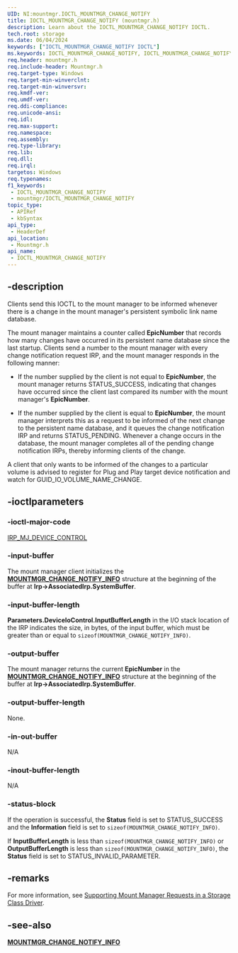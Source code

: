 ```yaml
---
UID: NI:mountmgr.IOCTL_MOUNTMGR_CHANGE_NOTIFY
title: IOCTL_MOUNTMGR_CHANGE_NOTIFY (mountmgr.h)
description: Learn about the IOCTL_MOUNTMGR_CHANGE_NOTIFY IOCTL.
tech.root: storage
ms.date: 06/04/2024
keywords: ["IOCTL_MOUNTMGR_CHANGE_NOTIFY IOCTL"]
ms.keywords: IOCTL_MOUNTMGR_CHANGE_NOTIFY, IOCTL_MOUNTMGR_CHANGE_NOTIFY control, IOCTL_MOUNTMGR_CHANGE_NOTIFY control code [Storage Devices], k307_009033eb-e845-4967-9ef1-30f11bfa3253.xml, mountmgr/IOCTL_MOUNTMGR_CHANGE_NOTIFY, storage.ioctl_mountmgr_change_notify
req.header: mountmgr.h
req.include-header: Mountmgr.h
req.target-type: Windows
req.target-min-winverclnt: 
req.target-min-winversvr: 
req.kmdf-ver: 
req.umdf-ver: 
req.ddi-compliance: 
req.unicode-ansi: 
req.idl: 
req.max-support: 
req.namespace: 
req.assembly: 
req.type-library: 
req.lib: 
req.dll: 
req.irql: 
targetos: Windows
req.typenames: 
f1_keywords:
 - IOCTL_MOUNTMGR_CHANGE_NOTIFY
 - mountmgr/IOCTL_MOUNTMGR_CHANGE_NOTIFY
topic_type:
 - APIRef
 - kbSyntax
api_type:
 - HeaderDef
api_location:
 - Mountmgr.h
api_name:
 - IOCTL_MOUNTMGR_CHANGE_NOTIFY
---
```


## -description

Clients send this IOCTL to the mount manager to be informed whenever there is a change in the mount manager's persistent symbolic link name database.

The mount manager maintains a counter called **EpicNumber** that records how many changes have occurred in its persistent name database since the last startup. Clients send a number to the mount manager with every change notification request IRP, and the mount manager responds in the following manner:

* If the number supplied by the client is not equal to **EpicNumber**, the mount manager returns STATUS_SUCCESS, indicating that changes have occurred since the client last compared its number with the mount manager's **EpicNumber**.

* If the number supplied by the client is equal to **EpicNumber**, the mount manager interprets this as a request to be informed of the next change to the persistent name database, and it queues the change notification IRP and returns STATUS_PENDING. Whenever a change occurs in the database, the mount manager completes all of the pending change notification IRPs, thereby informing clients of the change.

A client that only wants to be informed of the changes to a particular volume is advised to register for Plug and Play target device notification and watch for GUID_IO_VOLUME_NAME_CHANGE.

## -ioctlparameters

### -ioctl-major-code

[IRP_MJ_DEVICE_CONTROL](/windows-hardware/drivers/kernel/irp-mj-device-control)

### -input-buffer

The mount manager client initializes the [**MOUNTMGR_CHANGE_NOTIFY_INFO**](ns-mountmgr-_mountmgr_change_notify_info.md) structure at the beginning of the buffer at **Irp->AssociatedIrp.SystemBuffer**.

### -input-buffer-length

**Parameters.DeviceIoControl.InputBufferLength** in the I/O stack location of the IRP indicates the size, in bytes, of the input buffer, which must be greater than or equal to ```sizeof(MOUNTMGR_CHANGE_NOTIFY_INFO)```.

### -output-buffer

The mount manager returns the current **EpicNumber** in the [**MOUNTMGR_CHANGE_NOTIFY_INFO**](ns-mountmgr-_mountmgr_change_notify_info.md) structure at the beginning of the buffer at **Irp->AssociatedIrp.SystemBuffer**.

### -output-buffer-length

None.

### -in-out-buffer

N/A

### -inout-buffer-length

N/A

### -status-block

If the operation is successful, the **Status** field is set to STATUS_SUCCESS and the **Information** field is set to ```sizeof(MOUNTMGR_CHANGE_NOTIFY_INFO)```.

If **InputBufferLength** is less than ```sizeof(MOUNTMGR_CHANGE_NOTIFY_INFO)``` or **OutputBufferLength** is less than ```sizeof(MOUNTMGR_CHANGE_NOTIFY_INFO)```, the **Status** field is set to STATUS_INVALID_PARAMETER.

## -remarks

For more information, see [Supporting Mount Manager Requests in a Storage Class Driver](/windows-hardware/drivers/storage/supporting-mount-manager-requests-in-a-storage-class-driver).

## -see-also

[**MOUNTMGR_CHANGE_NOTIFY_INFO**](ns-mountmgr-_mountmgr_change_notify_info.md)
